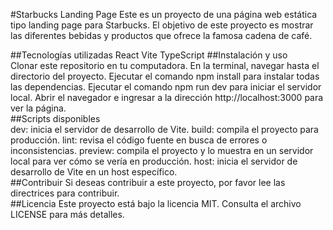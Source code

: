 #Starbucks Landing Page
Este es un proyecto de una página web estática tipo landing page para Starbucks. El objetivo de este proyecto es mostrar las diferentes bebidas y productos que ofrece la famosa cadena de café.

##Tecnologías utilizadas
React
Vite
TypeScript
##Instalación y uso <br/>
Clonar este repositorio en tu computadora.
En la terminal, navegar hasta el directorio del proyecto.
Ejecutar el comando npm install para instalar todas las dependencias.
Ejecutar el comando npm run dev para iniciar el servidor local.
Abrir el navegador e ingresar a la dirección http://localhost:3000 para ver la página.<br/>
##Scripts disponibles<br/>
dev: inicia el servidor de desarrollo de Vite.
build: compila el proyecto para producción.
lint: revisa el código fuente en busca de errores o inconsistencias.
preview: compila el proyecto y lo muestra en un servidor local para ver cómo se vería en producción.
host: inicia el servidor de desarrollo de Vite en un host específico.<br/>
##Contribuir
Si deseas contribuir a este proyecto, por favor lee las directrices para contribuir.
<br/>
##Licencia
Este proyecto está bajo la licencia MIT. Consulta el archivo LICENSE para más detalles.
